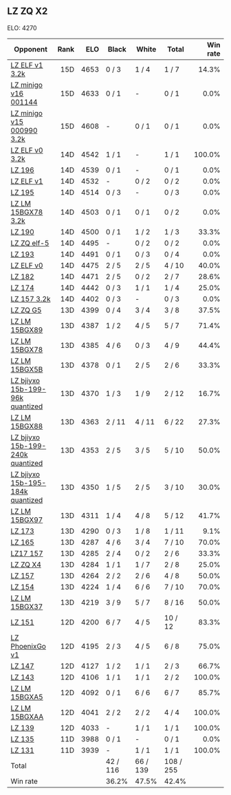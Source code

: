 ## LZ ZQ X2 ##

ELO: 4270

Opponent | Rank | ELO | Black | White | Total | Win rate
---------|-----:|----:|-------|-------|-------|-------:
[LZ ELF v1 3.2k](LZ%20ELF%20v1%203.2k.md) | 15D | 4653 | 0 / 3 | 1 / 4 | 1 / 7 | 14.3%
[LZ minigo v16 001144](LZ%20minigo%20v16%20001144.md) | 15D | 4633 | 0 / 1 | - | 0 / 1 | 0.0%
[LZ minigo v15 000990 3.2k](LZ%20minigo%20v15%20000990%203.2k.md) | 15D | 4608 | - | 0 / 1 | 0 / 1 | 0.0%
[LZ ELF v0 3.2k](LZ%20ELF%20v0%203.2k.md) | 14D | 4542 | 1 / 1 | - | 1 / 1 | 100.0%
[LZ 196](LZ%20196.md) | 14D | 4539 | 0 / 1 | - | 0 / 1 | 0.0%
[LZ ELF v1](LZ%20ELF%20v1.md) | 14D | 4532 | - | 0 / 2 | 0 / 2 | 0.0%
[LZ 195](LZ%20195.md) | 14D | 4514 | 0 / 3 | - | 0 / 3 | 0.0%
[LZ LM 15BGX78 3.2k](LZ%20LM%2015BGX78%203.2k.md) | 14D | 4503 | 0 / 1 | 0 / 1 | 0 / 2 | 0.0%
[LZ 190](LZ%20190.md) | 14D | 4500 | 0 / 1 | 1 / 2 | 1 / 3 | 33.3%
[LZ ZQ elf-5](LZ%20ZQ%20elf-5.md) | 14D | 4495 | - | 0 / 2 | 0 / 2 | 0.0%
[LZ 193](LZ%20193.md) | 14D | 4491 | 0 / 1 | 0 / 3 | 0 / 4 | 0.0%
[LZ ELF v0](LZ%20ELF%20v0.md) | 14D | 4475 | 2 / 5 | 2 / 5 | 4 / 10 | 40.0%
[LZ 182](LZ%20182.md) | 14D | 4471 | 2 / 5 | 0 / 2 | 2 / 7 | 28.6%
[LZ 174](LZ%20174.md) | 14D | 4442 | 0 / 3 | 1 / 1 | 1 / 4 | 25.0%
[LZ 157 3.2k](LZ%20157%203.2k.md) | 14D | 4402 | 0 / 3 | - | 0 / 3 | 0.0%
[LZ ZQ G5](LZ%20ZQ%20G5.md) | 13D | 4399 | 0 / 4 | 3 / 4 | 3 / 8 | 37.5%
[LZ LM 15BGX89](LZ%20LM%2015BGX89.md) | 13D | 4387 | 1 / 2 | 4 / 5 | 5 / 7 | 71.4%
[LZ LM 15BGX78](LZ%20LM%2015BGX78.md) | 13D | 4385 | 4 / 6 | 0 / 3 | 4 / 9 | 44.4%
[LZ LM 15BGX5B](LZ%20LM%2015BGX5B.md) | 13D | 4378 | 0 / 1 | 2 / 5 | 2 / 6 | 33.3%
[LZ bjiyxo 15b-199-96k quantized](LZ%20bjiyxo%2015b-199-96k%20quantized.md) | 13D | 4370 | 1 / 3 | 1 / 9 | 2 / 12 | 16.7%
[LZ LM 15BGX88](LZ%20LM%2015BGX88.md) | 13D | 4363 | 2 / 11 | 4 / 11 | 6 / 22 | 27.3%
[LZ bjiyxo 15b-199-240k quantized](LZ%20bjiyxo%2015b-199-240k%20quantized.md) | 13D | 4353 | 2 / 5 | 3 / 5 | 5 / 10 | 50.0%
[LZ bjiyxo 15b-195-184k quantized](LZ%20bjiyxo%2015b-195-184k%20quantized.md) | 13D | 4350 | 1 / 5 | 2 / 5 | 3 / 10 | 30.0%
[LZ LM 15BGX97](LZ%20LM%2015BGX97.md) | 13D | 4311 | 1 / 4 | 4 / 8 | 5 / 12 | 41.7%
[LZ 173](LZ%20173.md) | 13D | 4290 | 0 / 3 | 1 / 8 | 1 / 11 | 9.1%
[LZ 165](LZ%20165.md) | 13D | 4287 | 4 / 6 | 3 / 4 | 7 / 10 | 70.0%
[LZ17 157](LZ17%20157.md) | 13D | 4285 | 2 / 4 | 0 / 2 | 2 / 6 | 33.3%
[LZ ZQ X4](LZ%20ZQ%20X4.md) | 13D | 4284 | 1 / 1 | 1 / 7 | 2 / 8 | 25.0%
[LZ 157](LZ%20157.md) | 13D | 4264 | 2 / 2 | 2 / 6 | 4 / 8 | 50.0%
[LZ 154](LZ%20154.md) | 13D | 4224 | 1 / 4 | 6 / 6 | 7 / 10 | 70.0%
[LZ LM 15BGX37](LZ%20LM%2015BGX37.md) | 13D | 4219 | 3 / 9 | 5 / 7 | 8 / 16 | 50.0%
[LZ 151](LZ%20151.md) | 12D | 4200 | 6 / 7 | 4 / 5 | 10 / 12 | 83.3%
[LZ PhoenixGo v1](LZ%20PhoenixGo%20v1.md) | 12D | 4195 | 2 / 3 | 4 / 5 | 6 / 8 | 75.0%
[LZ 147](LZ%20147.md) | 12D | 4127 | 1 / 2 | 1 / 1 | 2 / 3 | 66.7%
[LZ 143](LZ%20143.md) | 12D | 4106 | 1 / 1 | 1 / 1 | 2 / 2 | 100.0%
[LZ LM 15BGXA5](LZ%20LM%2015BGXA5.md) | 12D | 4092 | 0 / 1 | 6 / 6 | 6 / 7 | 85.7%
[LZ LM 15BGXAA](LZ%20LM%2015BGXAA.md) | 12D | 4041 | 2 / 2 | 2 / 2 | 4 / 4 | 100.0%
[LZ 139](LZ%20139.md) | 12D | 4033 | - | 1 / 1 | 1 / 1 | 100.0%
[LZ 135](LZ%20135.md) | 11D | 3988 | 0 / 1 | - | 0 / 1 | 0.0%
[LZ 131](LZ%20131.md) | 11D | 3939 | - | 1 / 1 | 1 / 1 | 100.0%
Total | | | 42 / 116 | 66 / 139 | 108 / 255 | 
Win rate| | | 36.2% | 47.5% | 42.4% | 
